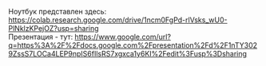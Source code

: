 Ноутбук представлен здесь: https://colab.research.google.com/drive/1ncm0FgPd-rlVsks_wU0-PlNklzKPejOZ?usp=sharing  
Презентация - тут: https://www.google.com/url?q=https%3A%2F%2Fdocs.google.com%2Fpresentation%2Fd%2F1nTY3029ZssS7LOCa4LEP9npIS6fIlsRS7xgxca1y6KI%2Fedit%3Fusp%3Dsharing
